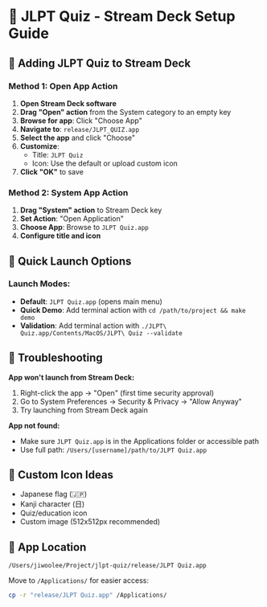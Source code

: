 # 🎌 JLPT Quiz - Stream Deck Setup Guide

## 📱 Adding JLPT Quiz to Stream Deck

### Method 1: Open App Action
1. **Open Stream Deck software**
2. **Drag "Open" action** from the System category to an empty key
3. **Browse for app**: Click "Choose App" 
4. **Navigate to**: `release/JLPT_QUIZ.app`
5. **Select the app** and click "Choose"
6. **Customize**:
   - Title: `JLPT Quiz`
   - Icon: Use the default or upload custom icon
7. **Click "OK"** to save

### Method 2: System App Action  
1. **Drag "System" action** to Stream Deck key
2. **Set Action**: "Open Application"
3. **Choose App**: Browse to `JLPT Quiz.app`
4. **Configure title and icon**

## 🎯 Quick Launch Options

### Launch Modes:
- **Default**: `JLPT Quiz.app` (opens main menu)
- **Quick Demo**: Add terminal action with `cd /path/to/project && make demo`
- **Validation**: Add terminal action with `./JLPT\ Quiz.app/Contents/MacOS/JLPT\ Quiz --validate`

## 🔧 Troubleshooting

**App won't launch from Stream Deck:**
1. Right-click the app → "Open" (first time security approval)
2. Go to System Preferences → Security & Privacy → "Allow Anyway"
3. Try launching from Stream Deck again

**App not found:**
- Make sure `JLPT Quiz.app` is in the Applications folder or accessible path
- Use full path: `/Users/[username]/path/to/JLPT Quiz.app`

## 🎨 Custom Icon Ideas
- Japanese flag (🇯🇵)
- Kanji character (日)
- Quiz/education icon
- Custom image (512x512px recommended)

## 📍 App Location
```
/Users/jiwoolee/Project/jlpt-quiz/release/JLPT Quiz.app
```

Move to `/Applications/` for easier access:
```bash
cp -r "release/JLPT Quiz.app" /Applications/
```